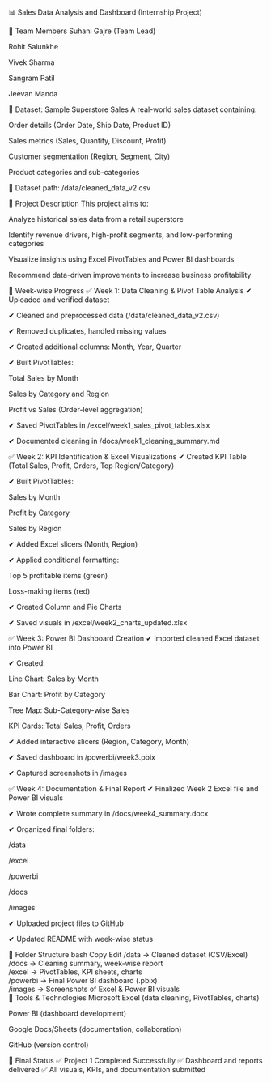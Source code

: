 📊 Sales Data Analysis and Dashboard (Internship Project)

👥 Team Members
Suhani Gajre (Team Lead)

Rohit Salunkhe

Vivek Sharma

Sangram Patil

Jeevan Manda

📁 Dataset: Sample Superstore Sales
A real-world sales dataset containing:

Order details (Order Date, Ship Date, Product ID)

Sales metrics (Sales, Quantity, Discount, Profit)

Customer segmentation (Region, Segment, City)

Product categories and sub-categories

📍 Dataset path: /data/cleaned_data_v2.csv

📝 Project Description
This project aims to:

Analyze historical sales data from a retail superstore

Identify revenue drivers, high-profit segments, and low-performing categories

Visualize insights using Excel PivotTables and Power BI dashboards

Recommend data-driven improvements to increase business profitability

📆 Week-wise Progress
✅ Week 1: Data Cleaning & Pivot Table Analysis
✔ Uploaded and verified dataset

✔ Cleaned and preprocessed data (/data/cleaned_data_v2.csv)

✔ Removed duplicates, handled missing values

✔ Created additional columns: Month, Year, Quarter

✔ Built PivotTables:

Total Sales by Month

Sales by Category and Region

Profit vs Sales (Order-level aggregation)

✔ Saved PivotTables in /excel/week1_sales_pivot_tables.xlsx

✔ Documented cleaning in /docs/week1_cleaning_summary.md

✅ Week 2: KPI Identification & Excel Visualizations
✔ Created KPI Table (Total Sales, Profit, Orders, Top Region/Category)

✔ Built PivotTables:

Sales by Month

Profit by Category

Sales by Region

✔ Added Excel slicers (Month, Region)

✔ Applied conditional formatting:

Top 5 profitable items (green)

Loss-making items (red)

✔ Created Column and Pie Charts

✔ Saved visuals in /excel/week2_charts_updated.xlsx

✅ Week 3: Power BI Dashboard Creation
✔ Imported cleaned Excel dataset into Power BI

✔ Created:

Line Chart: Sales by Month

Bar Chart: Profit by Category

Tree Map: Sub-Category-wise Sales

KPI Cards: Total Sales, Profit, Orders

✔ Added interactive slicers (Region, Category, Month)

✔ Saved dashboard in /powerbi/week3.pbix

✔ Captured screenshots in /images

✅ Week 4: Documentation & Final Report
✔ Finalized Week 2 Excel file and Power BI visuals

✔ Wrote complete summary in /docs/week4_summary.docx

✔ Organized final folders:

/data

/excel

/powerbi

/docs

/images

✔ Uploaded project files to GitHub

✔ Updated README with week-wise status

📁 Folder Structure
bash
Copy
Edit
/data      → Cleaned dataset (CSV/Excel)  
/docs      → Cleaning summary, week-wise report  
/excel     → PivotTables, KPI sheets, charts  
/powerbi   → Final Power BI dashboard (.pbix)  
/images    → Screenshots of Excel & Power BI visuals  
🧰 Tools & Technologies
Microsoft Excel (data cleaning, PivotTables, charts)

Power BI (dashboard development)

Google Docs/Sheets (documentation, collaboration)

GitHub (version control)

🚀 Final Status
✅ Project 1 Completed Successfully
✅ Dashboard and reports delivered
✅ All visuals, KPIs, and documentation submitted


